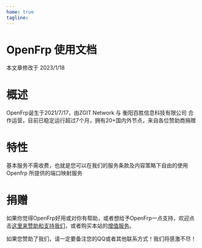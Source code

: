```yaml
---
home: true
tagline:
---
```

# OpenFrp 使用文档

本文章修改于 2023/1/18

# 概述

OpenFrp诞生于2021/7/17，由ZGIT Network 与 衡阳百胜信息科技有限公司 合作运营，目前已稳定运行超过7个月，拥有20+国内外节点，来自各位赞助商捐赠

# 特性

基本服务不需收费，也就是您可以在我们的服务条款及内容策略下自由的使用 Openfrp 所提供的端口映射服务

# 捐赠

如果你觉得OpenFrp好用或对你有帮助，或者想给予OpenFrp一点支持，欢迎点击[这里来赞助和支持我们](https://afdian.net/a/zgitnetwork)，或者购买本站的[增值服务](https://www.openfrp.net/home/addon)。

如果您赞助了我们，请一定要备注您的QQ或者其他联系方式！我们将感激不尽！


